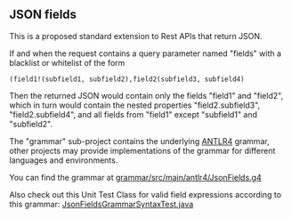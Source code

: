 JSON fields
-------------

This is a proposed standard extension to Rest APIs that return JSON.

If and when the request contains a query parameter named "fields" with a blacklist or whitelist of the form

    (field1!(subfield1, subfield2),field2(subfield3, subfield4)

Then the returned JSON would contain only the fields "field1" and "field2", which in turn would contain the nested
properties "field2.subfield3", "field2.subfield4", and all fields from "field1" except "subfield1" and "subfield2".

The "grammar" sub-project contains the underlying [ANTLR4](http://www.antlr.org/) grammar, other projects may provide
 implementations of the grammar for different languages and environments.

You can find the grammar at [grammar/src/main/antlr4/JsonFields.g4](grammar/src/main/antlr4/JsonFields.g4)

Also check out this Unit Test Class for valid field expressions according to this grammar:
[JsonFieldsGrammarSyntaxTest.java](grammar/src/test/java/org/zalando/guild/api/json/fields/grammar/JsonFieldsGrammarSyntaxTest.java)

